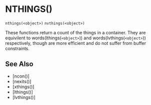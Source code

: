 # NTHINGS()
`nthings(<object>)`
`nvthings(<object>)`

  These functions return a count of the things in a container. They are equivilent to words(lthings(`<object>`)) and words(lvthings(`<object>`)) respectively, though are more efficient and do not suffer from buffer constraints.


## See Also
- [ncon()]
- [nexits()]
- [xthings()]
- [lthings()]
- [lvthings()]

